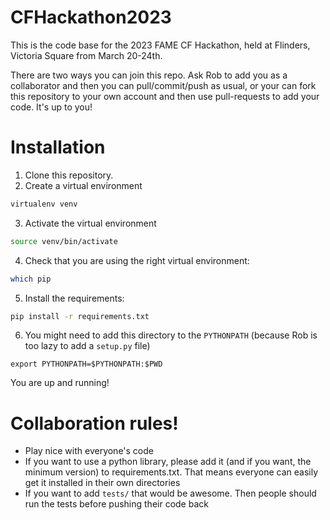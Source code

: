 # CFHackathon2023

This is the code base for the 2023 FAME CF Hackathon, held at Flinders, Victoria Square from March 20-24th. 

There are two ways you can join this repo. Ask Rob to add you as a collaborator and then you can pull/commit/push as usual, or your can fork this repository to your own account and then use pull-requests to add your code. It's up to you!


# Installation

1. Clone this repository.
2. Create a virtual environment

```bash
virtualenv venv
```

3. Activate the virtual environment

```bash
source venv/bin/activate
```

4. Check that you are using the right virtual environment:

```bash
which pip
```

5. Install the requirements:

```bash
pip install -r requirements.txt
```

6. You might need to add this directory to the `PYTHONPATH` (because Rob is too lazy to add a `setup.py` file)

```
export PYTHONPATH=$PYTHONPATH:$PWD
```

You are up and running!

# Collaboration rules!

- Play nice with everyone's code
- If you want to use a python library, please add it (and if you want, the minimum version) to requirements.txt. That means everyone can easily get it installed in their own directories
- If you want to add `tests/` that would be awesome. Then people should run the tests before pushing their code back

